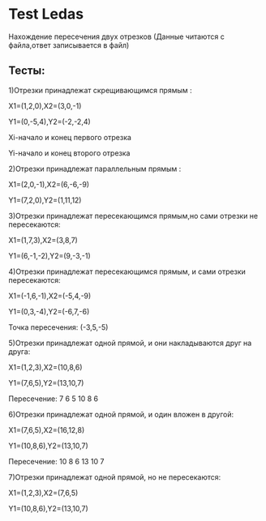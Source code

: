 # Test Ledas
Нахождение пересечения двух отрезков
(Данные читаются с файла,ответ записывается в файл)
## Тесты:
1)Отрезки принадлежат скрещивающимся прямым :

X1=(1,2,0),X2=(3,0,-1)

Y1=(0,-5,4),Y2=(-2,-2,4)

Xi-начало и конец первого отрезка

Yi-начало и конец второго отрезка


2)Отрезки принадлежат параллельным прямым :

X1=(2,0,-1),X2=(6,-6,-9)

Y1=(7,2,0),Y2=(1,11,12)


3)Отрезки принадлежат пересекающимся прямым,но сами отрезки не пересекаются:

X1=(1,7,3),X2=(3,8,7)

Y1=(6,-1,-2),Y2=(9,-3,-1)


4)Отрезки принадлежат пересекающимся прямым, и сами отрезки пересекаются:

X1=(-1,6,-1),X2=(-5,4,-9)

Y1=(0,3,-4),Y2=(-6,7,-6)

Точка пересечения: (-3,5,-5)


5)Отрезки принадлежат одной прямой, и они накладываются друг на друга:

X1=(1,2,3),X2=(10,8,6)

Y1=(7,6,5),Y2=(13,10,7)

Пересечение:
7 6 5
10 8 6


6)Отрезки принадлежат одной прямой, и один вложен в другой:

X1=(7,6,5),X2=(16,12,8)

Y1=(10,8,6),Y2=(13,10,7)

Пересечение:
10 8 6
13 10 7


7)Отрезки принадлежат одной прямой, но не пересекаются:

X1=(1,2,3),X2=(7,6,5)

Y1=(10,8,6),Y2=(13,10,7)

